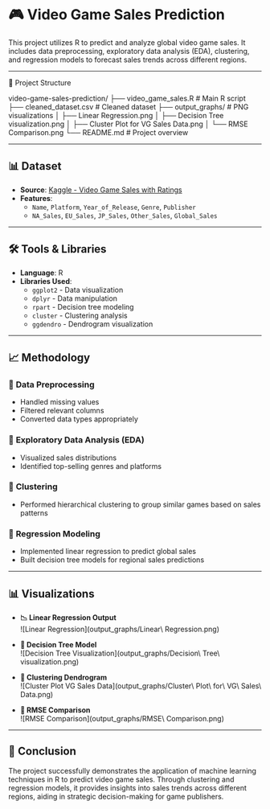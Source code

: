 # 🎮 Video Game Sales Prediction

This project utilizes R to predict and analyze global video game sales. It includes data preprocessing, exploratory data analysis (EDA), clustering, and regression models to forecast sales trends across different regions.

---

📁 Project Structure

video-game-sales-prediction/
├── video_game_sales.R           # Main R script
├── cleaned_dataset.csv          # Cleaned dataset
├── output_graphs/               # PNG visualizations
│   ├── Linear Regression.png
│   ├── Decision Tree visualization.png
│   ├── Cluster Plot for VG Sales Data.png
│   └── RMSE Comparison.png
└── README.md                    # Project overview


---

## 📊 **Dataset**

- **Source**: [Kaggle - Video Game Sales with Ratings](https://www.kaggle.com/datasets/gregorut/videogamesales)
- **Features**:
  - `Name`, `Platform`, `Year_of_Release`, `Genre`, `Publisher`
  - `NA_Sales`, `EU_Sales`, `JP_Sales`, `Other_Sales`, `Global_Sales`

---

## 🛠 **Tools & Libraries**

- **Language**: R
- **Libraries Used**:
  - `ggplot2` - Data visualization
  - `dplyr` - Data manipulation
  - `rpart` - Decision tree modeling
  - `cluster` - Clustering analysis
  - `ggdendro` - Dendrogram visualization

---

## 📈 **Methodology**

### 🔹 **Data Preprocessing**
- Handled missing values
- Filtered relevant columns
- Converted data types appropriately

### 🔹 **Exploratory Data Analysis (EDA)**
- Visualized sales distributions
- Identified top-selling genres and platforms

### 🔹 **Clustering**
- Performed hierarchical clustering to group similar games based on sales patterns

### 🔹 **Regression Modeling**
- Implemented linear regression to predict global sales
- Built decision tree models for regional sales predictions

---

## 📊 **Visualizations**

- **📉 Linear Regression Output**  
  ![Linear Regression](output_graphs/Linear\ Regression.png)

- **🌲 Decision Tree Model**  
  ![Decision Tree Visualization](output_graphs/Decision\ Tree\ visualization.png)

- **🔗 Clustering Dendrogram**  
  ![Cluster Plot VG Sales Data](output_graphs/Cluster\ Plot\ for\ VG\ Sales\ Data.png)

- **📏 RMSE Comparison**  
  ![RMSE Comparison](output_graphs/RMSE\ Comparison.png)

---

## 📌 **Conclusion**

The project successfully demonstrates the application of machine learning techniques in R to predict video game sales. Through clustering and regression models, it provides insights into sales trends across different regions, aiding in strategic decision-making for game publishers.
